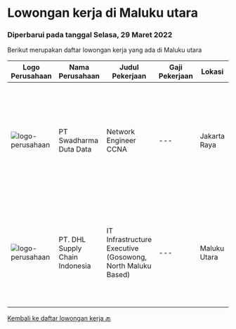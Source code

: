 
  # Lowongan kerja di Maluku utara

  ### Diperbarui pada tanggal Selasa, 29 Maret 2022

  Berikut merupakan daftar lowongan kerja yang ada di Maluku utara

  |Logo Perusahaan | Nama Perusahaan | Judul Pekerjaan | Gaji Pekerjaan | Lokasi | Deskripsi | Tanggal diunggah | Pranala |
  | -------------- | --------------- | --------------- | --------- | --------- | -------------- | ------- | ----------- |
  |![logo-perusahaan](https://image-service-cdn.seek.com.au/e55e3708620a7ff5e7da329d1725ee01ed113417/ee4dce1061f3f616224767ad58cb2fc751b8d2dc)|PT Swadharma Duta Data|Network Engineer CCNA|---|Jakarta Raya|Kualifikasi : D3- S1 bidang Teknik Informatika, Ilmu Komputer Usia 20 - 30 tahun Pengalaman di bidang IT Network 1 - 2 Tahun Menguasai bidang IT...|Kamis, 24 Maret 2022|https://www.jobstreet.co.id/id/job/network-engineer-ccna-3831920?token=0~1cc16689-496f-45b7-a8da-334affe082b9&sectionRank=1&jobId=jobstreet-id-job-3831920|
|![logo-perusahaan](https://image-service-cdn.seek.com.au/ab7eeeacbad4fca313f85b87728af1e9286d94cc/ee4dce1061f3f616224767ad58cb2fc751b8d2dc)|PT. DHL Supply Chain Indonesia|IT Infrastructure Executive (Gosowong, North Maluku Based)|---|Maluku Utara|Requirements: At least 3 (three) years of working experience in similar position preferably in Mining sector Understanding of warehouse and...|Rabu, 23 Maret 2022|https://www.jobstreet.co.id/id/job/it-infrastructure-executive-gosowong-north-maluku-based-3830941?token=0~1cc16689-496f-45b7-a8da-334affe082b9&sectionRank=2&jobId=jobstreet-id-job-3830941|


  [Kembali ke daftar lowongan kerja 🔙](../README.md#daftar-lowongan-kerja)
  